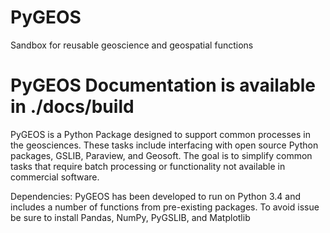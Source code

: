 # PyGEOS
Sandbox for reusable geoscience and geospatial functions


PyGEOS Documentation is available in ./docs/build
=================================================
PyGEOS is a Python Package designed to support common processes in the geosciences.
These tasks include interfacing with open source Python packages, GSLIB, Paraview, and Geosoft. 
The goal is to simplify common tasks that require batch processing or functionality not available in commercial software.

Dependencies:
	PyGEOS has been developed to run on Python 3.4 and includes a number of functions from pre-existing packages.
	To avoid issue be sure to install Pandas, NumPy, PyGSLIB,  and Matplotlib
